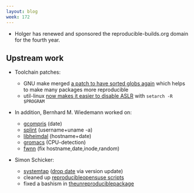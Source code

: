 ```yaml
---
layout: blog
week: 172
---
```


 * Holger has renewed and sponsored the reproducible-builds.org domain for the fourth year.

Upstream work
-------------

* Toolchain patches:

    * GNU make merged [a patch to have sorted globs again](https://savannah.gnu.org/bugs/?52076) which helps to make many packages more reproducible
    * util-linux [now makes it easier to disable ASLR](https://github.com/karelzak/util-linux/issues/668) with `setarch -R $PROGRAM`

* In addition, Bernhard M. Wiedemann worked on:

    * [gcompris](https://build.opensuse.org/request/show/627391) (date)
    * [splint](https://build.opensuse.org/request/show/627757) (username+uname -a)
    * [libheimdal](https://build.opensuse.org/request/show/627941) (hostname+date)
    * [gromacs](https://gerrit.gromacs.org/8151) (CPU-detection)
    * [fwnn](https://osdn.net/projects/freewnn/ticket/38482) (fix hostname,date,inode,random)

* Simon Schicker:

    * [systemtap](https://build.opensuse.org/request/show/627384) ([drop date](https://sourceware.org/ml/systemtap/2017-q4/msg00166.html) via version update)
    * cleaned up [reproducibleopensuse scripts](https://github.com/bmwiedemann/reproducibleopensuse/pull/1)
    * fixed a bashism in [theunreproduciblepackage](https://github.com/bmwiedemann/theunreproduciblepackage/pull/5)
